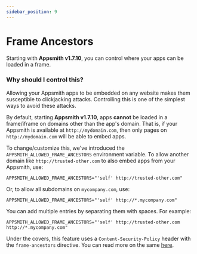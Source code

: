 ```yaml
---
sidebar_position: 9
---
```

# Frame Ancestors

Starting with **Appsmith v1.7.10**, you can control where your apps can be loaded in a frame.

### Why should I control this?

Allowing your Appsmith apps to be embedded on any website makes them susceptible to clickjacking attacks. Controlling this is one of the simplest ways to avoid these attacks.



By default, starting **Appsmith v1.7.10**, apps **cannot** be loaded in a frame/iframe on domains other than the app's domain. That is, if your Appsmith is available at `http://mydomain.com`, then only pages on `http://mydomain.com` will be able to embed apps.



To change/customize this, we've introduced the `APPSMITH_ALLOWED_FRAME_ANCESTORS` environment variable. To allow another domain like `http://trusted-other.com` to also embed apps from your Appsmith, use:

```
APPSMITH_ALLOWED_FRAME_ANCESTORS="'self' http://trusted-other.com"
```

Or, to allow all subdomains on `mycompany.com`, use:

```
APPSMITH_ALLOWED_FRAME_ANCESTORS="'self' http://*.mycompany.com"
```

You can add multiple entries by separating them with spaces. For example:

```
APPSMITH_ALLOWED_FRAME_ANCESTORS="'self' http://trusted-other.com http://*.mycompany.com"
```

Under the covers, this feature uses a `Content-Security-Policy` header with the `frame-ancestors` directive. You can read more on the same [here](https://developer.mozilla.org/en-US/docs/Web/HTTP/Headers/Content-Security-Policy/frame-ancestors.).
